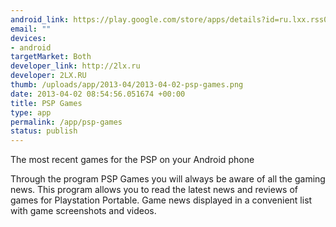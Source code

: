 ```yaml
--- 
android_link: https://play.google.com/store/apps/details?id=ru.lxx.rss05
email: ""
devices: 
- android
targetMarket: Both
developer_link: http://2lx.ru
developer: 2LX.RU
thumb: /uploads/app/2013-04/2013-04-02-psp-games.png
date: 2013-04-02 08:54:56.051674 +00:00
title: PSP Games
type: app
permalink: /app/psp-games
status: publish
---
```


The most recent games for the PSP on your Android phone

Through the program PSP Games you will always be aware of all the gaming news.
This program allows you to read the latest news and reviews of games for Playstation Portable.
Game news displayed in a convenient list with game screenshots and videos.
